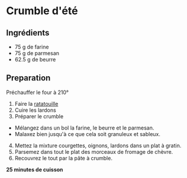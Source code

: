 # Crumble d'été

## Ingrédients

- 75 g de farine
- 75 g de parmesan
- 62.5 g de beurre

## Preparation

Préchauffer le four à 210°

1. Faire la [ratatouille](/ratatouille.md)
2. Cuire les lardons
3. Préparer le crumble
  - Mélangez dans un bol la farine, le beurre et le parmesan.
  - Malaxez bien jusqu'à ce que cela soit granuleux et sableux.
4. Mettez la mixture courgettes, oignons, lardons dans un plat à gratin.
5. Parsemez dans tout le plat des morceaux de fromage de chèvre.
6. Recouvrez le tout par la pâte à crumble.

**25 minutes de cuisson**
